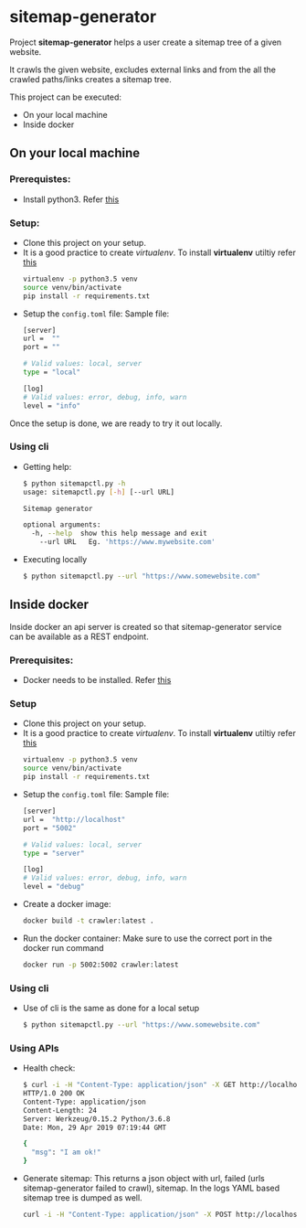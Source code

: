 # sitemap-generator

Project **sitemap-generator** helps a user create a sitemap tree of a given website.

It crawls the given website, excludes external links and from the all the crawled paths/links creates a sitemap tree.

This project can be executed:
* On your local machine
* Inside docker

## On your local machine

### Prerequistes:
* Install python3. Refer [this](https://realpython.com/installing-python)

### Setup:
* Clone this project on your setup.
* It is a good practice to create *virtualenv*. To install **virtualenv** utiltiy refer [this](https://packaging.python.org/guides/installing-using-pip-and-virtual-environments)
    ```sh
    virtualenv -p python3.5 venv
    source venv/bin/activate
    pip install -r requirements.txt
    ```
* Setup the `config.toml` file:
    Sample file:
    ```sh
	[server]
	url =  ""
	port = ""

	# Valid values: local, server
	type = "local"

	[log]
	# Valid values: error, debug, info, warn
	level = "info"
    ```

Once the setup is done, we are ready to try it out locally.
### Using cli
* Getting help:
    ```sh
    $ python sitemapctl.py -h
    usage: sitemapctl.py [-h] [--url URL]

    Sitemap generator

    optional arguments:
      -h, --help  show this help message and exit
        --url URL   Eg. 'https://www.mywebsite.com'
    ```
* Executing locally
    ```sh
    $ python sitemapctl.py --url "https://www.somewebsite.com"
    ```

## Inside docker
Inside docker an api server is created so that sitemap-generator service can be available as a REST endpoint.

### Prerequisites:
* Docker needs to be installed. Refer [this](https://docs.docker.com/install)

### Setup
* Clone this project on your setup.
* It is a good practice to create *virtualenv*. To install **virtualenv** utiltiy refer [this](https://packaging.python.org/guides/installing-using-pip-and-virtual-environments)
    ```sh
    virtualenv -p python3.5 venv
    source venv/bin/activate
    pip install -r requirements.txt
    ```
* Setup the `config.toml` file:
    Sample file:
    ```sh
	[server]
	url =  "http://localhost"
	port = "5002"

	# Valid values: local, server
	type = "server"

	[log]
	# Valid values: error, debug, info, warn
	level = "debug"
    ```
* Create a docker image:
    ```sh
    docker build -t crawler:latest .
    ```
* Run the docker container:
    Make sure to use the correct port in the docker run command
    ```sh
    docker run -p 5002:5002 crawler:latest
    ```

### Using cli
* Use of cli is the same as done for a local setup
    ```sh
    $ python sitemapctl.py --url "https://www.somewebsite.com"
    ```

### Using APIs
* Health check:
    ```sh
    $ curl -i -H "Content-Type: application/json" -X GET http://localhost:5002/_health
    HTTP/1.0 200 OK
    Content-Type: application/json
    Content-Length: 24
    Server: Werkzeug/0.15.2 Python/3.6.8
    Date: Mon, 29 Apr 2019 07:19:44 GMT

    {
      "msg": "I am ok!"
    }
    ```
* Generate sitemap:
This returns a json object with url, failed (urls sitemap-generator failed to crawl), sitemap.
In the logs YAML based sitemap tree is dumped as well.
    ```sh
    curl -i -H "Content-Type: application/json" -X POST http://localhost:5002/crawl -d '{"url": "https://www.somewebsite.com"}'
    ```
